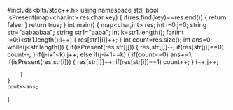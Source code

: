 #include<bits/stdc++.h>
using namespace std;
bool isPresent(map<char,int> res,char key)
{
    if(res.find(key)==res.end())
    {
        return false;
    }
    return true;
}
int main()
{
    map<char,int> res;
    int i=0,j=0;
    string str="aabaabaa";
    string str1="aaba";
    int k=str1.length();
    for(int i=0;i<str1.length();i++)
    {
        res[str1[i]]++;
    }
    int count=res.size();
    int ans=0;
    while(j<str.length())
    {
        if(isPresent(res,str[j]))
        {
            res[str[j]]--;
            if(res[str[j]]==0)
                count--;
        }
        if(j-i+1<k)
            j++;
        else if(j-i+1==k)
        {
            if(count==0)
                ans+=1;
            if(isPresent(res,str[i]))
            {
                res[str[i]]++;
                if(res[str[i]]==1)
                    count++;
            }
            i++;j++;

        }
    }
    cout<<ans;
}
